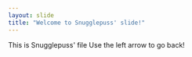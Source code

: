 ```yaml
---
layout: slide
title: "Welcome to Snugglepuss' slide!"
---
```

This is Snugglepuss' file
Use the left arrow to go back!
